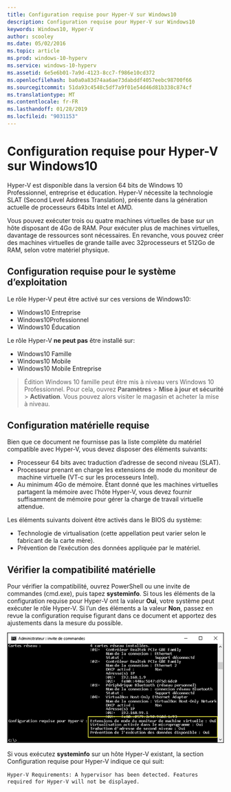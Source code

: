 ```yaml
---
title: Configuration requise pour Hyper-V sur Windows10
description: Configuration requise pour Hyper-V sur Windows10
keywords: Windows10, Hyper-V
author: scooley
ms.date: 05/02/2016
ms.topic: article
ms.prod: windows-10-hyperv
ms.service: windows-10-hyperv
ms.assetid: 6e5e6b01-7a9d-4123-8cc7-f986e10cd372
ms.openlocfilehash: ba0a0a83d74aa6ae73dabddf4057eebc98700f66
ms.sourcegitcommit: 51da93c4548c5df7a9f01e54d46d81b338c874cf
ms.translationtype: MT
ms.contentlocale: fr-FR
ms.lasthandoff: 01/28/2019
ms.locfileid: "9031153"
---
```

# <a name="windows-10-hyper-v-system-requirements"></a>Configuration requise pour Hyper-V sur Windows10

Hyper-V est disponible dans la version 64 bits de Windows 10 Professionnel, entreprise et éducation. Hyper-V nécessite la technologie SLAT (Second Level Address Translation), présente dans la génération actuelle de processeurs 64bits Intel et AMD.

Vous pouvez exécuter trois ou quatre machines virtuelles de base sur un hôte disposant de 4Go de RAM. Pour exécuter plus de machines virtuelles, davantage de ressources sont nécessaires. En revanche, vous pouvez créer des machines virtuelles de grande taille avec 32processeurs et 512Go de RAM, selon votre matériel physique.

## <a name="operating-system-requirements"></a>Configuration requise pour le système d’exploitation

Le rôle Hyper-V peut être activé sur ces versions de Windows10:

- Windows10 Entreprise
- Windows10Professionnel
- Windows10 Éducation

Le rôle Hyper-V **ne peut pas** être installé sur:

- Windows10 Famille
- Windows10 Mobile
- Windows10 Mobile Entreprise

>Édition Windows 10 famille peut être mis à niveau vers Windows 10 Professionnel. Pour cela, ouvrez **Paramètres** > **Mise à jour et sécurité** > **Activation**. Vous pouvez alors visiter le magasin et acheter la mise à niveau.

## <a name="hardware-requirements"></a>Configuration matérielle requise

Bien que ce document ne fournisse pas la liste complète du matériel compatible avec Hyper-V, vous devez disposer des éléments suivants:
    
- Processeur 64 bits avec traduction d’adresse de second niveau (SLAT).
- Processeur prenant en charge les extensions de mode du moniteur de machine virtuelle (VT-c sur les processeurs Intel).
- Au minimum 4Go de mémoire. Étant donné que les machines virtuelles partagent la mémoire avec l’hôte Hyper-V, vous devez fournir suffisamment de mémoire pour gérer la charge de travail virtuelle attendue.

Les éléments suivants doivent être activés dans le BIOS du système:
- Technologie de virtualisation (cette appellation peut varier selon le fabricant de la carte mère).
- Prévention de l’exécution des données appliquée par le matériel.

## <a name="verify-hardware-compatibility"></a>Vérifier la compatibilité matérielle

Pour vérifier la compatibilité, ouvrez PowerShell ou une invite de commandes (cmd.exe), puis tapez **systeminfo**. Si tous les éléments de la configuration requise pour Hyper-V ont la valeur **Oui**, votre système peut exécuter le rôle Hyper-V. Si l’un des éléments a la valeur **Non**, passez en revue la configuration requise figurant dans ce document et apportez des ajustements dans la mesure du possible.

![](media/SystemInfo-upd.png)

Si vous exécutez **systeminfo** sur un hôte Hyper-V existant, la section Configuration requise pour Hyper-V indique ce qui suit:

```
Hyper-V Requirements: A hypervisor has been detected. Features required for Hyper-V will not be displayed.
```
